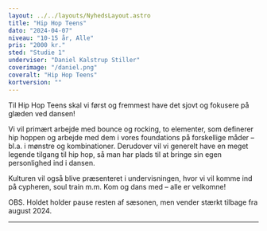 ```yaml
---
layout: ../../layouts/NyhedsLayout.astro
title: "Hip Hop Teens"
dato: "2024-04-07"
niveau: "10-15 år, Alle"
pris: "2000 kr."
sted: "Studie 1"
underviser: "Daniel Kalstrup Stiller"
coverimage: "/daniel.png"
coveralt: "Hip Hop Teens"
kortversion: ""
---
```


Til Hip Hop Teens skal vi først og fremmest have det sjovt og fokusere på glæden ved dansen!

Vi vil primært arbejde med bounce og rocking, to elementer, som definerer hip hoppen og arbejde med dem i vores foundations på forskellige måder – bl.a. i mønstre og kombinationer. Derudover vil vi generelt have en meget legende tilgang til hip hop, så man har plads til at bringe sin egen personlighed ind i dansen.

Kulturen vil også blive præsenteret i undervisningen, hvor vi vil komme ind på cypheren, soul train m.m. Kom og dans med – alle er velkomne!

OBS. Holdet holder pause resten af sæsonen, men vender stærkt tilbage fra august 2024.

---
